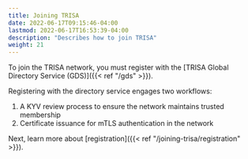 ```yaml
---
title: Joining TRISA
date: 2022-06-17T09:15:46-04:00
lastmod: 2022-06-17T16:53:39-04:00
description: "Describes how to join TRISA"
weight: 21
---
```


To join the TRISA network, you must register with the [TRISA Global Directory Service (GDS)]({{< ref "/gds" >}}).

Registering with the directory service engages two workflows:

1. A KYV review process to ensure the network maintains trusted membership
2. Certificate issuance for mTLS authentication in the network

Next, learn more about [registration]({{< ref "/joining-trisa/registration" >}}).